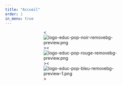 ```yaml
---
title: "Accueil"
order: 1
in_menu: true
---
```

<html>
<head>
    <style>
        .allimg {
            width:50%;margin-left:25%; margin-right:25%;
        }
    </style>
</head>
<body>
    <div class="allimg">

<![logo-educ-pop-noir-removebg-preview.png](https://i.postimg.cc/jqL3vYZD/logo-educ-pop-noir-removebg-preview.png)><![logo-educ-pop-rouge-removebg-preview.png](https://i.postimg.cc/2SfHzbmW/logo-educ-pop-rouge-removebg-preview.png)><![logo-educ-pop-bleu-removebg-preview-1.png](https://i.postimg.cc/sXSQDX3B/logo-educ-pop-bleu-removebg-preview-1.png)> 